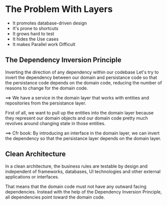 # The Problem With Layers

- It promotes database-driven design
- It's prone to shortcuts
- It grows hard to test
- It hides the Use cases
- It makes Parallel work Difficult


## The Dependency Inversion Principle

Inverting the direction of any dependency within our codebase
Let's try to invert the dependency between our domain and persistance
code so that the persistance code depends on the domain code, reducing
the number of reasons to change for the domain code.

==> We have a service in the domain layer that works with entities and repositories
from the persistance layer.

First of all, we want to pull up the entities into the domain layer because they
represent our domain objects and our domain code pretty much revolves around
changing state in those entities.

==> Cfr book: By introducing an interface in the domain layer, we can invert the
dependency so that the persistance layer depends on the domain layer.

## Clean Architecture

In a clean architecture, the business rules are testable by design and independent
of frameworks, databases, UI technologies and other external applications or interfaces.

That means that the domain code must not have any outward facing dependencies. Instead
with the help of the Dependency Inversion Principle, all dependencies point toward
the domain code.
